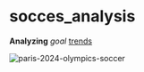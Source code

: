 # socces_analysis

**Analyzing**
*goal*
[trends](https://www.premierleague.com/)

![paris-2024-olympics-soccer](https://github.com/user-attachments/assets/538a9f75-220d-4e3e-8050-14f827c10b2c)
